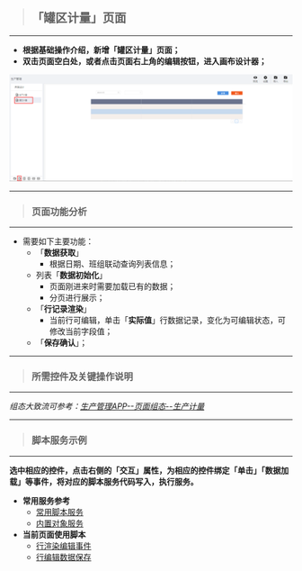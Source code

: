 > ## **「罐区计量」页面**

---

- **根据基础操作介绍，新增「罐区计量」页面；**
- **双击页面空白处，或者点击页面右上角的编辑按钮，进入画布设计器；**

![罐区计量](assets/img/ProductionMana-PageDesign-tankFarmMetering.png "罐区计量")

---

> ### **页面功能分析**

---

- 需要如下主要功能：
  - 「**数据获取**」
    - 根据日期、班组联动查询列表信息；
  - 列表「**数据初始化**」
    - 页面刚进来时需要加载已有的数据；
    - 分页进行展示；
  - 「**行记录渲染**」
    - 当前行可编辑，单击「**实际值**」行数据记录，变化为可编辑状态，可修改当前字段值；
  - 「**保存确认**」；

---

> ### **所需控件及关键操作说明**

---

*组态大致流可参考：[生产管理APP--页面组态--生产计量](/docs/ProductionMana/PageDesign/productionMetering)*

---

> ### 脚本服务示例

---

**选中相应的控件，点击右侧的「交互」属性，为相应的控件绑定「单击」「数据加载」等事件，将对应的脚本服务代码写入，执行服务。**

- **常用服务参考**
  - [常用脚本服务](/docs/DeviceInfo/ObjectService/commonJS)
  - [内置对象服务](https://supos-project.github.io/supOS-Object-Documents/#/docs/ObjectService/Service/)
- **当前页面使用脚本**
  - [行渲染编辑事件](/docs/ProductionMana/ObjectService/rowTankFarm)
  - [行编辑数据保存](/docs/ProductionMana/ObjectService/submitTankFarm)